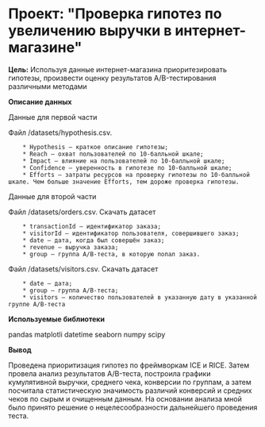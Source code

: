 # Проект: "Проверка гипотез по увеличению выручки в интернет-магазине"

**Цель:** Используя данные интернет-магазина приоритезировать гипотезы, произвести оценку результатов A/B-тестирования различными методами

**Описание данных**

Данные для первой части

Файл /datasets/hypothesis.csv.

        * Hypothesis — краткое описание гипотезы;
        * Reach — охват пользователей по 10-балльной шкале;
        * Impact — влияние на пользователей по 10-балльной шкале;
        * Confidence — уверенность в гипотезе по 10-балльной шкале;
        * Efforts — затраты ресурсов на проверку гипотезы по 10-балльной шкале. Чем больше значение Efforts, тем дороже проверка гипотезы.

Данные для второй части

Файл /datasets/orders.csv. Скачать датасет

        * transactionId — идентификатор заказа;
        * visitorId — идентификатор пользователя, совершившего заказ;
        * date — дата, когда был совершён заказ;
        * revenue — выручка заказа;
        * group — группа A/B-теста, в которую попал заказ.
        
Файл /datasets/visitors.csv. Скачать датасет

        * date — дата;
        * group — группа A/B-теста;
        * visitors — количество пользователей в указанную дату в указанной группе A/B-теста
        
**Используемые библиотеки**

pandas 
matplotli
datetime
seaborn
numpy
scipy   

**Вывод**

Проведена приоритизация гипотез по фреймворкам ICE и RICE. Затем провела анализ результатов A/B-теста, построила графики кумулятивной выручки, среднего чека,
конверсии по группам, а затем посчитала статистическую значимость различий конверсий и средних чеков по сырым и очищенным данным. На основании анализа мной было
принято решение о нецелесообразности дальнейшего проведения теста.
